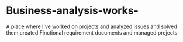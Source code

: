 # Business-analysis-works-
A place where I’ve worked on projects and analyzed issues and solved them  created Finctional requirement documents and managed projects 
